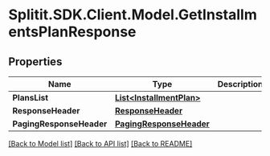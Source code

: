 # Splitit.SDK.Client.Model.GetInstallmentsPlanResponse
## Properties

Name | Type | Description | Notes
------------ | ------------- | ------------- | -------------
**PlansList** | [**List&lt;InstallmentPlan&gt;**](InstallmentPlan.md) |  | [optional] 
**ResponseHeader** | [**ResponseHeader**](ResponseHeader.md) |  | [optional] 
**PagingResponseHeader** | [**PagingResponseHeader**](PagingResponseHeader.md) |  | [optional] 

[[Back to Model list]](../README.md#documentation-for-models) [[Back to API list]](../README.md#documentation-for-api-endpoints) [[Back to README]](../README.md)


